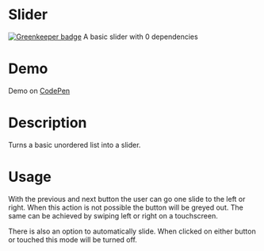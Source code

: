 # Slider

[![Greenkeeper badge](https://badges.greenkeeper.io/Mensae/slider.js.svg)](https://greenkeeper.io/)
A basic slider with 0 dependencies

# Demo

Demo on [CodePen](http://codepen.io/jmeester/pen/pNXBXx)

# Description
Turns a basic unordered list into a slider.

# Usage
With the previous and next button the user can go one slide to the left or right. When this action is not possible the button will be greyed out.
The same can be achieved by swiping left or right on a touchscreen.
 
 There is also an option to automatically slide.
 When clicked on either button or touched this mode will be turned off.
